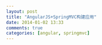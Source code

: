 ```yaml
---
layout: post
title: "AngularJS+SpringMVC构建应用"
date: 2014-01-02 13:33
comments: true
categories: [angular, springmvc]
---
```

